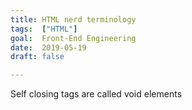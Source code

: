 ```yaml
---
title: HTML nerd terminology
tags:  ["HTML"]
goal:  Front-End Engineering
date:  2019-05-19
draft: false

---
```

Self closing tags are called void elements

